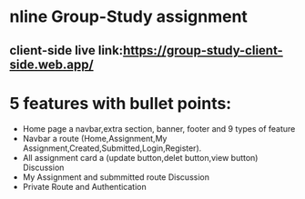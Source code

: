# nline Group-Study assignment
## client-side live link:https://group-study-client-side.web.app/


# 5 features with bullet points:
* Home page a navbar,extra section, banner, footer and 9 types of feature 
* Navbar a route (Home,Assignment,My Assignment,Created,Submitted,Login,Register).
* All assignment card a (update button,delet button,view button) Discussion
* My Assignment and submmitted route Discussion
* Private Route and Authentication
